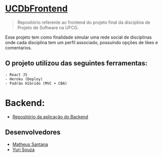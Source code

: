 # [UCDbFrontend](http://ucdbfront.herokuapp.com/)
> Repositório referente ao frontend do projeto final da disciplina de Projeto de Software na UFCG.

Esse projeto tem como finalidade simular uma rede social de disciplinas onde cada disciplina tem um perfil associado, possuindo opções de likes e comentarios.

## O projeto utilizou das seguintes ferramentas:
    - React JS
    - Heroku (Deploy)
    - Padrão Híbrido (MVC + CBA)

# Backend:
- [Repositório da aplicação do Backend](https://github.com/yuri-s-s/UCDbBackend-pSoft)

## Desenvolvedores
- [Matheus Santana](https://github.com/mathsantana)
- [Yuri Souza](https://github.com/yuri-s-s)

